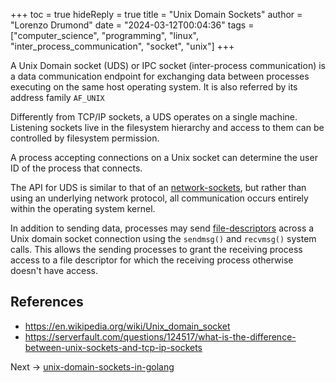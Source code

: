 +++
toc = true
hideReply = true
title = "Unix Domain Sockets"
author = "Lorenzo Drumond"
date = "2024-03-12T00:04:36"
tags = ["computer_science",  "programming",  "linux",  "inter_process_communication",  "socket",  "unix"]
+++


A Unix Domain socket (UDS) or IPC socket (inter-process communication) is a data communication endpoint for exchanging data between processes executing on the same host operating system. It is also referred by its address family `AF_UNIX`

Differently from TCP/IP sockets, a UDS operates on a single machine. Listening sockets live in the filesystem hierarchy and access to them can be controlled by filesystem permission.

A process accepting connections on a Unix socket can determine the user ID of the process that connects.

The API for UDS is similar to that of an [network-sockets](/wiki/network-sockets/), but rather than using an underlying network protocol, all communication occurs entirely within the operating system kernel.

In addition to sending data, processes may send [file-descriptors](/wiki/file-descriptors/) across a Unix domain socket connection using the `sendmsg()` and `recvmsg()` system calls. This allows the sending processes to grant the receiving process access to a file descriptor for which the receiving process otherwise doesn't have access.

## References
- https://en.wikipedia.org/wiki/Unix_domain_socket
- https://serverfault.com/questions/124517/what-is-the-difference-between-unix-sockets-and-tcp-ip-sockets


Next -> [unix-domain-sockets-in-golang](/wiki/unix-domain-sockets-in-golang/)
